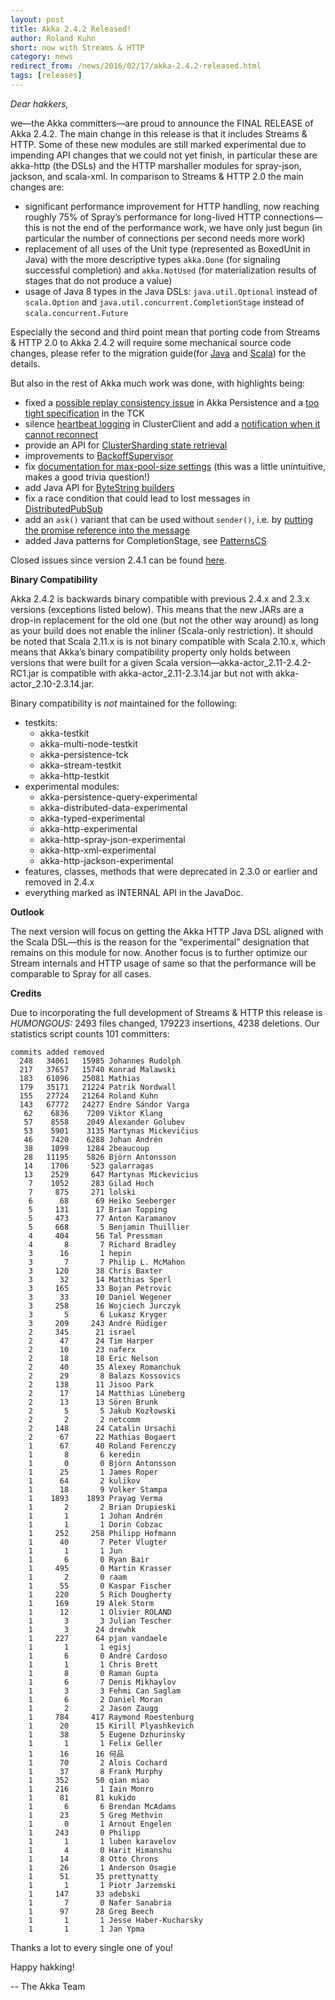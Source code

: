 ```yaml
---
layout: post
title: Akka 2.4.2 Released!
author: Roland Kuhn
short: now with Streams & HTTP
category: news
redirect_from: /news/2016/02/17/akka-2.4.2-released.html
tags: [releases]
---
```

*Dear hakkers,*

we—the Akka committers—are proud to announce the FINAL RELEASE of Akka 2.4.2. The main change in this release is that it includes Streams & HTTP. Some of these new modules are still marked experimental due to impending API changes that we could not yet finish, in particular these are akka-http (the DSLs) and the HTTP marshaller modules for spray-json, jackson, and scala-xml. In comparison to Streams & HTTP 2.0 the main changes are:

* significant performance improvement for HTTP handling, now reaching roughly 75% of Spray’s performance for long-lived HTTP connections—this is not the end of the performance work, we have only just begun (in particular the number of connections per second needs more work)
* replacement of all uses of the Unit type (represented as BoxedUnit in Java) with the more descriptive types `akka.Done` (for signaling successful completion) and `akka.NotUsed` (for materialization results of stages that do not produce a value)
* usage of Java 8 types in the Java DSLs: `java.util.Optional` instead of `scala.Option` and `java.util.concurrent.CompletionStage` instead of `scala.concurrent.Future`

Especially the second and third point mean that porting code from Streams & HTTP 2.0 to Akka 2.4.2 will require some mechanical source code changes, please refer to the migration guide(for [Java](https://doc.akka.io/docs/akka/2.4.2/java/stream/migration-guide-2.0-2.4-java.html) and [Scala](https://doc.akka.io/docs/akka/2.4.2/scala/stream/migration-guide-2.0-2.4-scala.html)) for the details.

But also in the rest of Akka much work was done, with highlights being:

* fixed a [possible replay consistency issue](https://github.com/akka/akka/issues/19694) in Akka Persistence and a [too tight specification](https://github.com/akka/akka/issues/19728) in the TCK
* silence [heartbeat logging](https://github.com/akka/akka/issues/19381) in ClusterClient and add a [notification when it cannot reconnect](https://github.com/akka/akka/issues/18577)
* provide an API for [ClusterSharding state retrieval](https://github.com/akka/akka/issues/17695)
* improvements to [BackoffSupervisor](https://github.com/akka/akka/issues/19246)
* fix [documentation for max-pool-size settings](https://github.com/akka/akka/issues/19201) (this was a little unintuitive, makes a good trivia question!)
* add Java API for [ByteString builders](https://github.com/akka/akka/issues/19085)
* fix a race condition that could lead to lost messages in [DistributedPubSub](https://github.com/akka/akka/issues/19017)
* add an `ask()` variant that can be used without `sender()`, i.e. by [putting the promise reference into the message](https://github.com/akka/akka/issues/15819)
* added Java patterns for CompletionStage, see [PatternsCS](https://doc.akka.io/japi/akka/2.4.2/akka/pattern/PatternsCS.html)

Closed issues since version 2.4.1 can be found [here](https://github.com/akka/akka/issues?q=milestone%3A2.4.2+is%3Aclosed).

**Binary Compatibility**

Akka 2.4.2 is backwards binary compatible with previous 2.4.x and 2.3.x versions (exceptions listed below). This means that the new JARs are a drop-in replacement for the old one (but not the other way around) as long as your build does not enable the inliner (Scala-only restriction). It should be noted that Scala 2.11.x is is not binary compatible with Scala 2.10.x, which means that Akka’s binary compatibility property only holds between versions that were built for a given Scala version—akka-actor_2.11-2.4.2-RC1.jar is compatible with akka-actor_2.11-2.3.14.jar but not with akka-actor_2.10-2.3.14.jar.

Binary compatibility is *not* maintained for the following:

* testkits:
    * akka-testkit
    * akka-multi-node-testkit
    * akka-persistence-tck
    * akka-stream-testkit
    * akka-http-testkit
* experimental modules:
    * akka-persistence-query-experimental
    * akka-distributed-data-experimental
    * akka-typed-experimental
    * akka-http-experimental
    * akka-http-spray-json-experimental
    * akka-http-xml-experimental
    * akka-http-jackson-experimental
* features, classes, methods that were deprecated in 2.3.0 or earlier and removed in 2.4.x
* everything marked as INTERNAL API in the JavaDoc.

**Outlook**

The next version will focus on getting the Akka HTTP Java DSL aligned with the Scala DSL—this is the reason for the “experimental” designation that remains on this module for now. Another focus is to further optimize our Stream internals and HTTP usage of same so that the performance will be comparable to Spray for all cases.

**Credits**

Due to incorporating the full development of Streams & HTTP this release is _HUMONGOUS:_ 2493 files changed, 179223 insertions, 4238 deletions. Our statistics script counts 101 committers:

~~~
commits added removed
  248   34061   15985 Johannes Rudolph
  217   37657   15740 Konrad Malawski
  183   61096   25081 Mathias
  179   35171   21224 Patrik Nordwall
  155   27724   21264 Roland Kuhn
  143   67772   24277 Endre Sándor Varga
   62    6836    7209 Viktor Klang
   57    8558    2049 Alexander Golubev
   53    5901    3135 Martynas Mickevičius
   46    7420    6288 Johan Andrén
   38    1099    1284 2beaucoup
   28   11195    5826 Björn Antonsson
   14    1706     523 galarragas
   13    2529     647 Martynas Mickevicius
    7    1052     283 Gilad Hoch
    7     875     271 lolski
    6      68      69 Heiko Seeberger
    5     131      17 Brian Topping
    5     473      77 Anton Karamanov
    5     668       5 Benjamin Thuillier
    4     404      56 Tal Pressman
    4       8       7 Richard Bradley
    3      16       1 hepin
    3       7       7 Philip L. McMahon
    3     120      38 Chris Baxter
    3      32      14 Matthias Sperl
    3     165      33 Bojan Petrovic
    3      33      10 Daniel Wegener
    3     258      16 Wojciech Jurczyk
    3       5       6 Lukasz Kryger
    3     209     243 André Rüdiger
    2     345      21 israel
    2      47      24 Tim Harper
    2      10      23 naferx
    2      18      18 Eric Nelson
    2      40      35 Alexey Romanchuk
    2      29       8 Balazs Kossovics
    2     138      11 Jisoo Park
    2      17      14 Matthias Lüneberg
    2      13      13 Sören Brunk
    2       5       5 Jakub Kozłowski
    2       2       2 netcomm
    2     148      24 Catalin Ursachi
    2      67      22 Mathias Bogaert
    1      67      40 Roland Ferenczy
    1       8       6 keredin
    1       0       0 Björn Antonsson
    1      25       1 James Roper
    1      64       2 kulikov
    1      18       9 Volker Stampa
    1    1893    1893 Prayag Verma
    1       2       2 Brian Drupieski
    1       1       1 Johan Andrén
    1       1       1 Dorin Cobzac
    1     252     258 Philipp Hofmann
    1      40       7 Peter Vlugter
    1       1       1 Jun
    1       6       0 Ryan Bair
    1     495       0 Martin Krasser
    1       2       0 raam
    1      55       0 Kaspar Fischer
    1     220       5 Rich Dougherty
    1     169      19 Alek Storm
    1      12       1 Olivier ROLAND
    1       3       3 Julian Tescher
    1       3      24 drewhk
    1     227      64 pjan vandaele
    1       1       1 egisj
    1       6       0 André Cardoso
    1       1       1 Chris Brett
    1       8       0 Raman Gupta
    1       6       7 Denis Mikhaylov
    1       3       3 Fehmi Can Saglam
    1       6       2 Daniel Moran
    1       2       2 Jason Zaugg
    1     784     417 Raymond Roestenburg
    1      20      15 Kirill Plyashkevich
    1      38       5 Eugene Dzhurinsky
    1       1       1 Felix Geller
    1      16      16 何品
    1      70       2 Alois Cochard
    1      37       8 Frank Murphy
    1     352      50 qian miao
    1     216       1 Iain Monro
    1      81      81 kukido
    1       6       6 Brendan McAdams
    1      23       5 Greg Methvin
    1       0       1 Arnout Engelen
    1     243       0 Philipp
    1       1       1 luben karavelov
    1       4       0 Harit Himanshu
    1      14       8 Otto Chrons
    1      26       1 Anderson Osagie
    1      51      35 prettynatty
    1       1       1 Piotr Jarzemski
    1     147      33 adebski
    1       7       0 Nafer Sanabria
    1      97      28 Greg Beech
    1       1       1 Jesse Haber-Kucharsky
    1       1       1 Jan Ypma
~~~

Thanks a lot to every single one of you!

Happy hakking!

-- The Akka Team
